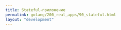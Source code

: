 ```yaml
---
title: Stateful-приложение
permalink: golang/200_real_apps/90_stateful.html
layout: "development"
---
```



<div id="go-forth-button">
    <go-forth url="../400_infra.html" label="Работа с инфраструктурой" framework="{{ page.label_framework }}" ci="{{ page.label_ci }}" guide-code="{{ page.guide_code }}" base-url="{{ site.baseurl }}"></go-forth>
</div>

